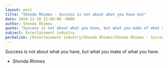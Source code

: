 ```yaml
---
layout: post
title: "Shonda Rhimes - Success is not about what you have but"
date: 2024-12-28 12:00:00 -0000
author: Shonda Rhimes
quote: "Success is not about what you have, but what you make of what you have."
subject: Entertainment industry
permalink: /Entertainment industry/Shonda Rhimes/Shonda Rhimes - Success is not about what you have but
---
```


Success is not about what you have, but what you make of what you have.

- Shonda Rhimes
